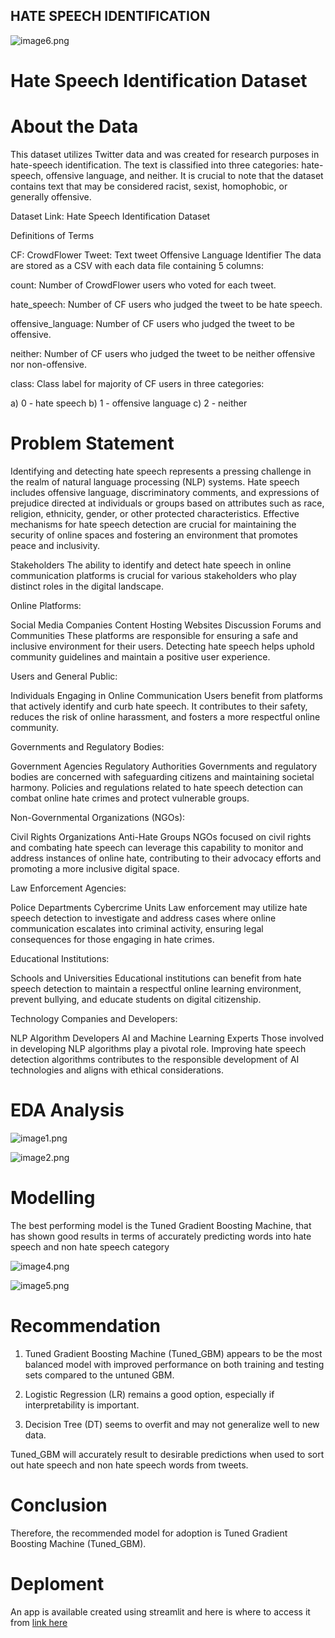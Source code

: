 ## HATE SPEECH IDENTIFICATION
![image6.png](https://github.com/ezraflavine/Phase4Grp5NLP_Project/blob/main/image6.jpg)


# Hate Speech Identification Dataset

# About the Data
This dataset utilizes Twitter data and was created for research purposes in hate-speech identification. The text is classified into three categories: hate-speech, offensive language, and neither. It is crucial to note that the dataset contains text that may be considered racist, sexist, homophobic, or generally offensive.

Dataset Link: Hate Speech Identification Dataset

Definitions of Terms

CF: CrowdFlower
Tweet: Text tweet
Offensive Language Identifier
The data are stored as a CSV with each data file containing 5 columns:

count: Number of CrowdFlower users who voted for each tweet.

hate_speech: Number of CF users who judged the tweet to be hate speech.

offensive_language: Number of CF users who judged the tweet to be offensive.

neither: Number of CF users who judged the tweet to be neither offensive nor non-offensive.

class: Class label for majority of CF users in three categories:

a) 0 - hate speech
b) 1 - offensive language
c) 2 - neither

# Problem Statement
Identifying and detecting hate speech represents a pressing challenge in the realm of natural language processing (NLP) systems. Hate speech includes offensive language, discriminatory comments, and expressions of prejudice directed at individuals or groups based on attributes such as race, religion, ethnicity, gender, or other protected characteristics. Effective mechanisms for hate speech detection are crucial for maintaining the security of online spaces and fostering an environment that promotes peace and inclusivity.

Stakeholders
The ability to identify and detect hate speech in online communication platforms is crucial for various stakeholders who play distinct roles in the digital landscape.

Online Platforms:

Social Media Companies
Content Hosting Websites
Discussion Forums and Communities
These platforms are responsible for ensuring a safe and inclusive environment for their users. Detecting hate speech helps uphold community guidelines and maintain a positive user experience.

Users and General Public:

Individuals Engaging in Online Communication
Users benefit from platforms that actively identify and curb hate speech. It contributes to their safety, reduces the risk of online harassment, and fosters a more respectful online community.

Governments and Regulatory Bodies:

Government Agencies
Regulatory Authorities
Governments and regulatory bodies are concerned with safeguarding citizens and maintaining societal harmony. Policies and regulations related to hate speech detection can combat online hate crimes and protect vulnerable groups.

Non-Governmental Organizations (NGOs):

Civil Rights Organizations
Anti-Hate Groups
NGOs focused on civil rights and combating hate speech can leverage this capability to monitor and address instances of online hate, contributing to their advocacy efforts and promoting a more inclusive digital space.

Law Enforcement Agencies:

Police Departments
Cybercrime Units
Law enforcement may utilize hate speech detection to investigate and address cases where online communication escalates into criminal activity, ensuring legal consequences for those engaging in hate crimes.

Educational Institutions:

Schools and Universities
Educational institutions can benefit from hate speech detection to maintain a respectful online learning environment, prevent bullying, and educate students on digital citizenship.

Technology Companies and Developers:

NLP Algorithm Developers
AI and Machine Learning Experts
Those involved in developing NLP algorithms play a pivotal role. Improving hate speech detection algorithms contributes to the responsible development of AI technologies and aligns with ethical considerations.

# EDA Analysis

![image1.png](https://github.com/ezraflavine/Phase4Grp5NLP_Project/blob/main/image1.png)


![image2.png](https://github.com/ezraflavine/Phase4Grp5NLP_Project/blob/main/image2.png)

# Modelling
The best performing model is the Tuned Gradient Boosting Machine, that has shown good results in terms of accurately predicting words into hate speech and non hate speech category

![image4.png](https://github.com/ezraflavine/Phase4Grp5NLP_Project/blob/main/image4.png)

![image5.png](https://github.com/ezraflavine/Phase4Grp5NLP_Project/blob/main/image5.png)

# Recommendation

1. Tuned Gradient Boosting Machine (Tuned_GBM) appears to be the most balanced model with improved performance on both training and testing sets compared to the untuned GBM.

2. Logistic Regression (LR) remains a good option, especially if interpretability is important.

3. Decision Tree (DT) seems to overfit and may not generalize well to new data.

Tuned_GBM will accurately result to desirable predictions when used to sort out hate speech and non hate speech words from tweets.

# Conclusion

Therefore, the recommended model for adoption is Tuned Gradient Boosting Machine (Tuned_GBM).

# Deploment 
An app is available created using streamlit and here is where to access it from [link here](https://master-uxt2sdbfisrhy3cycvhbze.streamlit.app/)


